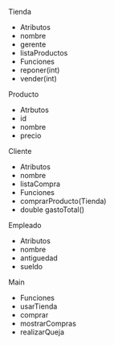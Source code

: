 Tienda
  - Atributos
  -   nombre
  -   gerente
  -   listaProductos
  - Funciones
  -   reponer(int)
  -   vender(int)

Producto
  - Atrbutos
  -   id
  -   nombre
  -   precio

Cliente
  - Atributos
  -   nombre
  -   listaCompra
  - Funciones
  -   comprarProducto(Tienda)
  -   double gastoTotal()

Empleado
  - Atributos
  -   nombre
  -   antiguedad
  -   sueldo

Main
  - Funciones
  -   usarTienda
  -   comprar
  -   mostrarCompras
  -   realizarQueja
